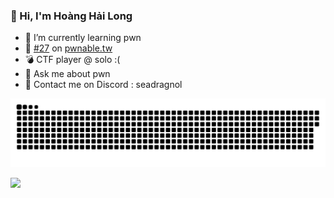 ### 👋 Hi, I'm Hoàng Hải Long

- 🌱 I’m currently learning pwn
- 🥋 [#27](https://pwnable.tw/user/34817) on [pwnable.tw](https://pwnable.tw/user/rank)
- 💣 CTF player @ solo :(
- 💬 Ask me about pwn
- 💯 Contact me on Discord : seadragnol

<a href=#><img src="contributions.svg"></a>

![](https://komarev.com/ghpvc/?username=hoanghailongvn&color=brightgreen)

<!--
**seadragnol/seadragnol** is a ✨ _special_ ✨ repository because its `README.md` (this file) appears on your GitHub profile.

Here are some ideas to get you started:

- 🔭 I’m currently working on ...
- 🌱 I’m currently learning ...
- 👯 I’m looking to collaborate on ...
- 🤔 I’m looking for help with ...
- 💬 Ask me about ...
- 📫 How to reach me: ...
- 😄 Pronouns: ...
- ⚡ Fun fact: ...
-->
